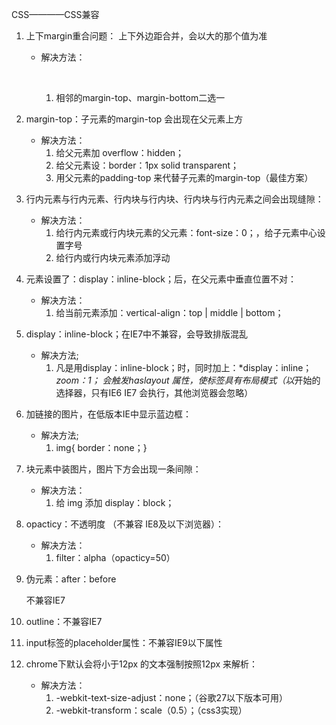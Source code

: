 CSS————CSS兼容

1. 上下margin重合问题： 上下外边距合并，会以大的那个值为准

   - 解决方法：  

     ​	

     1. 相邻的margin-top、margin-bottom二选一

2. margin-top：子元素的margin-top 会出现在父元素上方

   - 解决方法：
     1. 给父元素加 overflow：hidden；
     2. 给父元素设：border：1px solid transparent；
     3. 用父元素的padding-top 来代替子元素的margin-top（最佳方案）

3. 行内元素与行内元素、行内块与行内块、行内块与行内元素之间会出现缝隙：

   - 解决方法：
     1. 给行内元素或行内块元素的父元素：font-size：0；，给子元素中心设置字号
     2. 给行内或行内块元素添加浮动

4. 元素设置了：display：inline-block；后，在父元素中垂直位置不对：

   - 解决方法：
     1. 给当前元素添加：vertical-align：top | middle | bottom；

5. display：inline-block；在IE7中不兼容，会导致排版混乱

   - 解决方法;
     1. 凡是用display：inline-block；时，同时加上：*display：inline；*zoom：1； 会触发haslayout 属性，使标签具有布局模式（以*开始的选择器，只有IE6 IE7 会执行，其他浏览器会忽略）

6. 加链接的图片，在低版本IE中显示蓝边框：

   - 解决方法;
     1. img{ border：none；}

7. 块元素中装图片，图片下方会出现一条间隙：

   - 解决方法：
     1. 给 img 添加 display：block；

8. opacticy：不透明度 （不兼容 IE8及以下浏览器）：

   - 解决方法：
     1. filter：alpha（opacticy=50）

9. 伪元素：after：before

   不兼容IE7

10. outline：不兼容IE7

11. input标签的placeholder属性：不兼容IE9以下属性

12. chrome下默认会将小于12px 的文本强制按照12px 来解析：

    - 解决方法：
      1. -webkit-text-size-adjust：none；（谷歌27以下版本可用）
      2. -webkit-transform：scale（0.5）；（css3实现）

